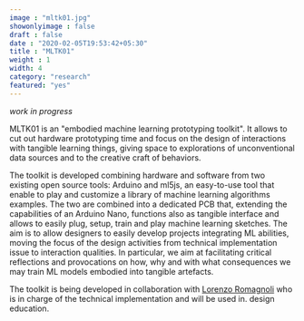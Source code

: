 ```yaml
---
image : "mltk01.jpg"
showonlyimage : false
draft : false
date : "2020-02-05T19:53:42+05:30"
title : "MLTK01"
weight : 1
width: 4
category: "research"
featured: "yes"
---
```

<!--more-->
_work in progress_

MLTK01 is an "embodied machine learning prototyping toolkit". It allows to cut out hardware prototyping time and focus on the design of interactions with tangible learning things, giving space to explorations of unconventional data sources and to the creative craft of behaviors.

The toolkit is developed combining hardware and software from two existing open source tools: Arduino and ml5js, an easy-to-use tool that enable to play and customize a library of machine learning algorithms examples. The two are combined into a dedicated PCB that, extending the capabilities of an Arduino Nano, functions also as tangible interface and allows to easily plug, setup, train and play machine learning sketches.
The aim is to allow designers to easily develop projects integrating ML abilities, moving the focus of the design activities from technical implementation issue to interaction qualities. In particular, we aim at facilitating critical reflections and provocations on how, why and with what consequences we may train ML models embodied into tangible artefacts.

The toolkit is being developed in collaboration with [Lorenzo Romagnoli](https://www.lorenzoromagnoli.it/) who is in charge of the technical implementation and will be used in. design education.




